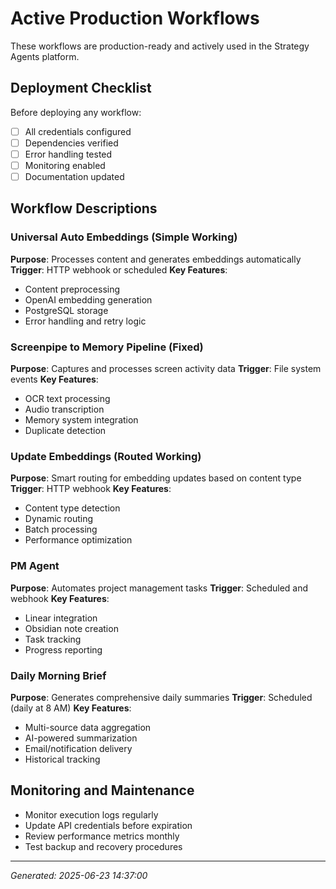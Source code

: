 # Active Production Workflows

These workflows are production-ready and actively used in the Strategy Agents platform.

## Deployment Checklist

Before deploying any workflow:

- [ ] All credentials configured
- [ ] Dependencies verified
- [ ] Error handling tested
- [ ] Monitoring enabled
- [ ] Documentation updated

## Workflow Descriptions

### Universal Auto Embeddings (Simple Working)
**Purpose**: Processes content and generates embeddings automatically
**Trigger**: HTTP webhook or scheduled
**Key Features**:
- Content preprocessing
- OpenAI embedding generation
- PostgreSQL storage
- Error handling and retry logic

### Screenpipe to Memory Pipeline (Fixed)
**Purpose**: Captures and processes screen activity data
**Trigger**: File system events
**Key Features**:
- OCR text processing
- Audio transcription
- Memory system integration
- Duplicate detection

### Update Embeddings (Routed Working)
**Purpose**: Smart routing for embedding updates based on content type
**Trigger**: HTTP webhook
**Key Features**:
- Content type detection
- Dynamic routing
- Batch processing
- Performance optimization

### PM Agent
**Purpose**: Automates project management tasks
**Trigger**: Scheduled and webhook
**Key Features**:
- Linear integration
- Obsidian note creation
- Task tracking
- Progress reporting

### Daily Morning Brief
**Purpose**: Generates comprehensive daily summaries
**Trigger**: Scheduled (daily at 8 AM)
**Key Features**:
- Multi-source data aggregation
- AI-powered summarization
- Email/notification delivery
- Historical tracking

## Monitoring and Maintenance

- Monitor execution logs regularly
- Update API credentials before expiration
- Review performance metrics monthly
- Test backup and recovery procedures

---

*Generated: 2025-06-23 14:37:00*
